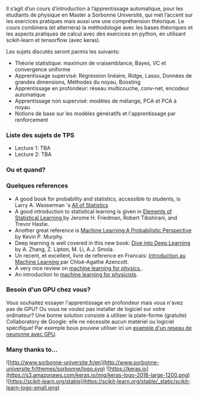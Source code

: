 Il s’agit d’un cours d’introduction à l’apprentissage automatique, pour les etudiants de physique en Master a Sorbonne Université, qui met l’accent sur les exercices pratiques mais aussi une 
une compréhension théorique. Le cours combinera (et alternera) la méthodologie avec les bases théoriques et les aspects pratiques de calcul avec des exercices en python, en utilisant scikit-learn et tensorflow (avec keras).


Les sujets discutés seront parmis les suivants:

* Théorie statistique: maximum de vraisemblance, Bayes, VC et convergence uniforme
* Apprentissage supervisé: Régression linéaire, Ridge, Lasso, Données de grandes dimensions, Méthodes du noyau, Boosting
* Apprentissage en profondeur: réseau multicouche, conv-net, encodeur automatique
* Apprentissage non supervisé: modèles de mélange, PCA et PCA à noyau
* Notions de base sur les modèles génératifs et l'apprentissage par renforcement

### Liste des sujets de TPS

* Lecture 1: TBA
* Lecture 2: TBA

### Ou et quand?


### Quelques references

* A good book for probability and statistics, accessible to students, is Larry A. Wasserman 's <a href="https://www.ic.unicamp.br/~wainer/cursos/1s2013/ml/livro.pdf">All of Statistics</a>
* A good introduction to statistical learning is given in <a href="https://web.stanford.edu/~hastie/ElemStatLearn/">Elements of Statistical Learning </a> by Jerome H. Friedman, Robert Tibshirani, and Trevor Hastie.
* Another great reference is <a href="https://www.amazon.com/Machine-Learning-Probabilistic-Perspective-Computation/dp/0262018020">Machine Learning:A Probabilistic Perspective<a/> by Kevin P. Murphy.
* Deep learning is well covered in this new book:
<a href="http://d2l.ai/">Dive into Deep Learning<a/> by A. Zhang, Z. Lipton, M. Li, A.J. Smola. 
* Un recent, et excellent, livre de reference en Francais: <a href="https://www.amazon.fr/Introduction-Machine-Learning-Chloé-Agathe-Azencott/dp/2100780808">Introduction au Machine Learning </a> par Chloé-Agathe Azencott. 
* A very nice review on <a href="https://arxiv.org/abs/1903.10563"> machine learning for physics </a>.
* An introduction to <a href="https://arxiv.org/abs/1803.08823">machine learning for physicists</a>.
  
### Besoin d'un GPU chez vous?

Vous souhaitez essayer l'apprentissage en profondeur mais vous n'avez pas de GPU? Ou vous ne voulez pas installer de logiciel sur votre ordinateur? Une bonne solution consiste à utiliser la plate-forme (gratuite) Collaboratory de Google: elle ne nécessite aucun matériel ou logiciel spécifique! Par exemple bous pouvew utiliser ici un <a href="https://colab.research.google.com/drive/1pISitRt5YYElECn-KWqBQK5qpEgeStYS">example d'un reseau de neuronne avec GPU</a>. 

 
### Many thanks to...

 ![http://www.sorbonne-universite.fr/en](http://www.sorbonne-universite.fr/themes/sorbonne/logo.svg)
 ![https://keras.io](https://s3.amazonaws.com/keras.io/img/keras-logo-2018-large-1200.png)
 ![https://scikit-learn.org/stable](https://scikit-learn.org/stable/_static/scikit-learn-logo-small.png)



